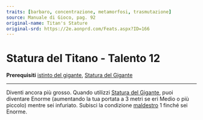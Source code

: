 ```yaml
---
traits: [barbaro, concentrazione, metamorfosi, trasmutazione]
source: Manuale di Gioco, pag. 92
original-name: Titan's Stature
original-srd: https://2e.aonprd.com/Feats.aspx?ID=166
---
```


# Statura del Titano - Talento 12

**Prerequisiti**
[istinto del gigante](/classi/barbaro/istinti/istinto-del-gigante),
[Statura del Gigante](/classi/barbaro/talenti/statura-del-gigante)

---

Diventi ancora più grosso. Quando utilizzi
[Statura del Gigante](/classi/barbaro/talenti/statura-del-gigante), puoi
diventare Enorme (aumentando la tua portata a 3 metri se eri Medio o più
piccolo) mentre sei infuriato. Subisci la condizione
[maldestro](/condizioni/maldestro) 1 finché sei Enorme.
